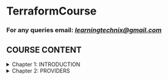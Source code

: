 # TerraformCourse

### For any queries email: *learningtechnix@gmail.com*

## **COURSE CONTENT** ##

<details>
<summary>Chapter 1: INTRODUCTION</summary>
     <ul><li>Scope of this course</li>
         <li>Pre-requisite</li>
         <li>Installation on Linux</li>
         <li>Installation on windows (optional)</li>
</ul>
</details>
<details>
<summary>Chapter 2: PROVIDERS</summary>
<ul><li>Understanding providers</li>
<li>Understanding provider alias</li>
</ul>
</details>

